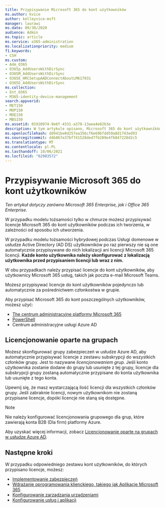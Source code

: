 ```yaml
---
title: Przypisywanie Microsoft 365 do kont użytkowników
ms.author: kvice
author: kelleyvice-msft
manager: laurawi
ms.date: 09/30/2020
audience: Admin
ms.topic: article
ms.service: o365-administration
ms.localizationpriority: medium
f1.keywords:
- CSH
ms.custom:
- Adm_O365
- O365p_AddUsersWithDirSync
- O365M_AddUsersWithDirSync
- O365E_HRCSetupAADConnectAboutLM617031
- O365E_AddUsersWithDirSync
ms.collection:
- Ent_O365
- M365-identity-device-management
search.appverid:
- MET150
- MOP150
- MOE150
- MBS150
ms.assetid: 01920974-9e6f-4331-a370-13aea4e82b3e
description: W tym artykule opisano, Microsoft 365 do kont użytkowników pojedynczo lub na podstawie członkostwa w grupach.
ms.openlocfilehash: dd941be0d257aa356cf6e69bfdd59a8d1743ed93
ms.sourcegitcommit: d4b867e37bf741528ded7fb289e4f6847228d2c5
ms.translationtype: MT
ms.contentlocale: pl-PL
ms.lasthandoff: 10/06/2021
ms.locfileid: "62983572"
---
```

# <a name="assign-microsoft-365-licenses-to-user-accounts"></a>Przypisywanie Microsoft 365 do kont użytkowników

*Ten artykuł dotyczy zarówno Microsoft 365 Enterprise, jak i Office 365 Enterprise.*

W przypadku modelu tożsamości tylko w chmurze możesz przypisywać licencje Microsoft 365 do kont użytkowników podczas ich tworzenia, w zależności od sposobu ich utworzenia.

W przypadku modelu tożsamości hybrydowej podczas Usługi domenowe w usłudze Active Directory (AD DS) użytkowników po raz pierwszy nie są one automatycznie przypisywane do nich lokalizacji ani licencji Microsoft 365 licencji. **Każde konto użytkownika należy skonfigurować z lokalizacją użytkownika przed przypisaniem licencji lub wraz z nim.**

W obu przypadkach należy przypisać licencje do kont użytkowników, aby użytkownicy Microsoft 365 usług, takich jak poczta e-mail Microsoft Teams.

Możesz przypisywać licencje do kont użytkowników pojedynczo lub automatycznie za pośrednictwem członkostwa w grupie.

Aby przypisać Microsoft 365 do kont poszczególnych użytkowników, możesz użyć:

- [The centrum administracyjne platformy Microsoft 365](../admin/manage/assign-licenses-to-users.md)
- [PowerShell](assign-licenses-to-user-accounts-with-microsoft-365-powershell.md)
- Centrum administracyjne usługi Azure AD

## <a name="group-based-licensing"></a>Licencjonowanie oparte na grupach

Możesz skonfigurować grupy zabezpieczeń w usłudze Azure AD, aby automatycznie przypisywać licencje z zestawu subskrypcji do wszystkich członków grupy. Jest to nazywane *licencjonowaniem grup.* Jeśli konto użytkownika zostanie dodane do grupy lub usunięte z tej grupy, licencje dla subskrypcji grupy zostaną automatycznie przypisane do konta użytkownika lub usunięte z tego konta.

Upewnij się, że masz wystarczającą ilość licencji dla wszystkich członków grupy. Jeśli zabraknie licencji, nowym użytkownikom nie zostaną przypisane licencje, dopóki licencje nie staną się dostępne.

>[!Note]
>Nie należy konfigurować licencjonowania grupowego dla grup, które zawierają konta B2B (Dla firm) platformy Azure.
>

Aby uzyskać więcej informacji, zobacz [Licencjonowanie oparte na grupach w usłudze Azure AD](/azure/active-directory/fundamentals/active-directory-licensing-whatis-azure-portal).

## <a name="next-steps"></a>Następne kroki

W przypadku odpowiedniego zestawu kont użytkowników, do których przypisano licencje, możesz:

- [Implementowanie zabezpieczeń](../security/office-365-security/security-roadmap.md)
- [Wdrażanie oprogramowania klienckiego, takiego jak Aplikacje Microsoft 365](/DeployOffice/deployment-guide-microsoft-365-apps)
- [Konfigurowanie zarządzania urządzeniami](device-management-roadmap-microsoft-365.md)
- [Konfigurowanie usług i aplikacji](configure-services-and-applications.md)